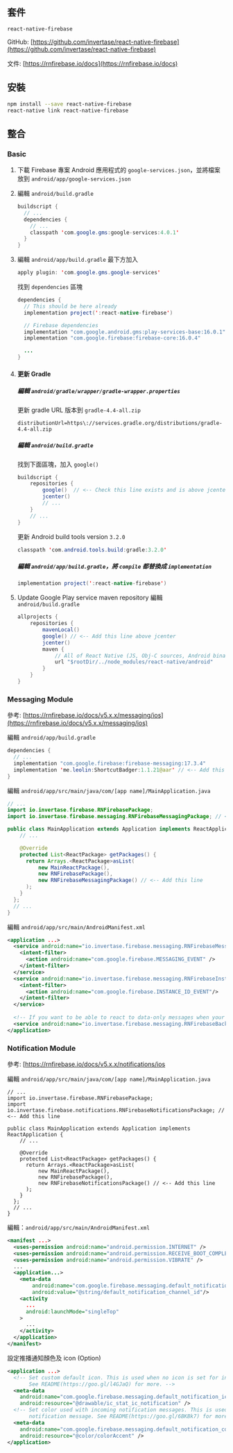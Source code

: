 ## 套件

`react-native-firebase` 

GitHub: [https://github.com/invertase/react-native-firebase](https://github.com/invertase/react-native-firebase)

文件: [https://rnfirebase.io/docs](https://rnfirebase.io/docs)

## 安裝

```bash
npm install --save react-native-firebase
react-native link react-native-firebase
```

## 整合

### Basic

1. 下載 Firebase 專案 Android 應用程式的 `google-services.json`，並將檔案放到 `android/app/google-services.json`

2. 編輯 `android/build.gradle`

   ```java
   buildscript {
     // ...
     dependencies {
       // ...
       classpath 'com.google.gms:google-services:4.0.1'
     }
   }
   ```

3. 編輯 `android/app/build.gradle` 
   最下方加入
   ```java
   apply plugin: 'com.google.gms.google-services'
   ```
   找到 `dependencies` 區塊
   ```java
   dependencies {
     // This should be here already
     implementation project(':react-native-firebase')
   
     // Firebase dependencies
     implementation "com.google.android.gms:play-services-base:16.0.1"
     implementation "com.google.firebase:firebase-core:16.0.4"
   
     ...
   }
   ```

4. #### 更新 Gradle

   ##### 編輯 `android/gradle/wrapper/gradle-wrapper.properties` 

   更新 gradle URL 版本到 `gradle-4.4-all.zip`

   ```
   distributionUrl=https\://services.gradle.org/distributions/gradle-4.4-all.zip
   ```

   ##### 編輯 `android/build.gradle`

   找到下面區塊，加入 `google()`

   ```java
   buildscript {
       repositories {
           google()  // <-- Check this line exists and is above jcenter
           jcenter()
           // ...
       }
       // ...
   }
   ```

   更新 Android build tools version `3.2.0`

   ```java
   classpath 'com.android.tools.build:gradle:3.2.0'
   ```

   ##### 編輯 `android/app/build.gradle`，將 `compile` 都替換成 `implementation`

   ```java
   implementation project(':react-native-firebase')
   ```

5. Update Google Play service maven repository
   編輯 `android/build.gradle`

   ```java
   allprojects {
       repositories {
           mavenLocal()
           google() // <-- Add this line above jcenter
           jcenter()
           maven {
               // All of React Native (JS, Obj-C sources, Android binaries) is installed from npm
               url "$rootDir/../node_modules/react-native/android"
           }
       }
   }
   ```

### Messaging Module

參考: [https://rnfirebase.io/docs/v5.x.x/messaging/ios](https://rnfirebase.io/docs/v5.x.x/messaging/ios)



編輯 `android/app/build.gradle`

```java
dependencies {
  // ...
  implementation "com.google.firebase:firebase-messaging:17.3.4"
  implementation 'me.leolin:ShortcutBadger:1.1.21@aar' // <-- Add this line if you wish to use badge on Android
}
```

編輯 `android/app/src/main/java/com/[app name]/MainApplication.java`

```java
// ...
import io.invertase.firebase.RNFirebasePackage;
import io.invertase.firebase.messaging.RNFirebaseMessagingPackage; // <-- Add this line

public class MainApplication extends Application implements ReactApplication {
    // ...

    @Override
    protected List<ReactPackage> getPackages() {
      return Arrays.<ReactPackage>asList(
          new MainReactPackage(),
          new RNFirebasePackage(),
          new RNFirebaseMessagingPackage() // <-- Add this line
      );
    }
  };
  // ...
}
```

編輯 `android/app/src/main/AndroidManifest.xml`

```xml
<application ...>
  <service android:name="io.invertase.firebase.messaging.RNFirebaseMessagingService">
    <intent-filter>
      <action android:name="com.google.firebase.MESSAGING_EVENT" />
    </intent-filter>
  </service>
  <service android:name="io.invertase.firebase.messaging.RNFirebaseInstanceIdService">
    <intent-filter>
      <action android:name="com.google.firebase.INSTANCE_ID_EVENT"/>
    </intent-filter>
  </service>
  
  <!-- If you want to be able to react to data-only messages when your app is in the background -->
  <service android:name="io.invertase.firebase.messaging.RNFirebaseBackgroundMessagingService" />
</application>
```



### Notification Module

參考: [https://rnfirebase.io/docs/v5.x.x/notifications/ios



編輯 `android/app/src/main/java/com/[app name]/MainApplication.java`

```
// ...
import io.invertase.firebase.RNFirebasePackage;
import io.invertase.firebase.notifications.RNFirebaseNotificationsPackage; // <-- Add this line

public class MainApplication extends Application implements ReactApplication {
    // ...

    @Override
    protected List<ReactPackage> getPackages() {
      return Arrays.<ReactPackage>asList(
          new MainReactPackage(),
          new RNFirebasePackage(),
          new RNFirebaseNotificationsPackage() // <-- Add this line
      );
    }
  };
  // ...
}
```



編輯：`android/app/src/main/AndroidManifest.xml`

```xml
<manifest ...>
  <uses-permission android:name="android.permission.INTERNET" />
  <uses-permission android:name="android.permission.RECEIVE_BOOT_COMPLETED" />
  <uses-permission android:name="android.permission.VIBRATE" />
  ...
  <application...>
    <meta-data
        android:name="com.google.firebase.messaging.default_notification_channel_id"
        android:value="@string/default_notification_channel_id"/>
  	<activity
  	  ...
	  android:launchMode="singleTop"
	>
      ...
    </activity>
  </application>
</manifest>
```

設定推播通知顏色及 icon (Option)

```xml
<application ...>
  <!-- Set custom default icon. This is used when no icon is set for incoming notification messages.
       See README(https://goo.gl/l4GJaQ) for more. -->
  <meta-data
    android:name="com.google.firebase.messaging.default_notification_icon"
    android:resource="@drawable/ic_stat_ic_notification" />
  <!-- Set color used with incoming notification messages. This is used when no color is set for the incoming
       notification message. See README(https://goo.gl/6BKBk7) for more. -->
  <meta-data
    android:name="com.google.firebase.messaging.default_notification_color"
    android:resource="@color/colorAccent" />
</application>
```

